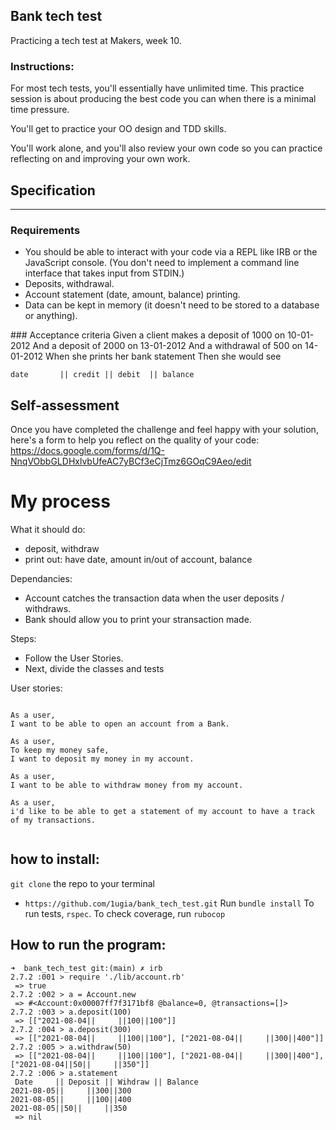 Bank tech test
----
Practicing a tech test at Makers, week 10.

### Instructions: 

For most tech tests, you'll essentially have unlimited time. This practice session is about producing the best code you can when there is a minimal time pressure.

You'll get to practice your OO design and TDD skills.

You'll work alone, and you'll also review your own code so you can practice reflecting on and improving your own work.

## Specification
---- 

### Requirements
- You should be able to interact with your code via a REPL like IRB or the JavaScript console. (You don't need to implement a command line interface that takes input from STDIN.)
- Deposits, withdrawal.
- Account statement (date, amount, balance) printing.
- Data can be kept in memory (it doesn't need to be stored to a database or anything).

### Acceptance criteria
Given a client makes a deposit of 1000 on 10-01-2012
And a deposit of 2000 on 13-01-2012
And a withdrawal of 500 on 14-01-2012
When she prints her bank statement
Then she would see

```
date       || credit || debit  || balance

``` 

## Self-assessment
Once you have completed the challenge and feel happy with your solution, here's a form to help you reflect on the quality of your code: https://docs.google.com/forms/d/1Q-NnqVObbGLDHxlvbUfeAC7yBCf3eCjTmz6GOqC9Aeo/edit

# My process

What it should do:
- deposit, withdraw
- print out: have date, amount in/out of account, balance

Dependancies:
- Account catches the transaction data when the user deposits / withdraws. 
- Bank should allow you to print your stransaction made. 

Steps:
- Follow the User Stories. 
- Next, divide the classes and tests

User stories:
```

As a user, 
I want to be able to open an account from a Bank.

As a user, 
To keep my money safe,
I want to deposit my money in my account.

As a user, 
I want to be able to withdraw money from my account.

As a user, 
i'd like to be able to get a statement of my account to have a track of my transactions.


```

## how to install:
`git clone` the repo to your terminal 
- `https://github.com/1ugia/bank_tech_test.git`
Run `bundle install`
To run tests, `rspec`.
To check coverage, run `rubocop`

## How to run the program:
```
➜  bank_tech_test git:(main) ✗ irb
2.7.2 :001 > require './lib/account.rb'
 => true 
2.7.2 :002 > a = Account.new
 => #<Account:0x00007ff7f3171bf8 @balance=0, @transactions=[]> 
2.7.2 :003 > a.deposit(100)
 => [["2021-08-04||     ||100||100"]] 
2.7.2 :004 > a.deposit(300)
 => [["2021-08-04||     ||100||100"], ["2021-08-04||     ||300||400"]] 
2.7.2 :005 > a.withdraw(50)
 => [["2021-08-04||     ||100||100"], ["2021-08-04||     ||300||400"], ["2021-08-04||50||     ||350"]] 
2.7.2 :006 > a.statement
 Date     || Deposit || Wihdraw || Balance
2021-08-05||     ||300||300
2021-08-05||     ||100||400
2021-08-05||50||     ||350
 => nil 
 ```
